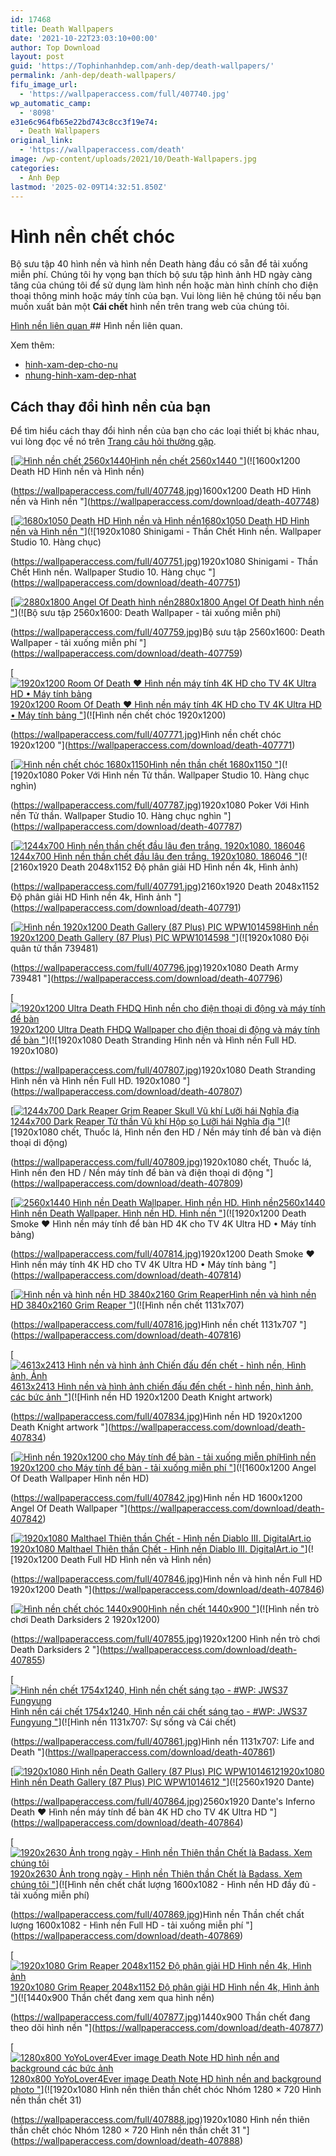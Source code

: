 ```yaml
---
id: 17468
title: Death Wallpapers
date: '2021-10-22T23:03:10+00:00'
author: Top Download
layout: post
guid: 'https://Tophinhanhdep.com/anh-dep/death-wallpapers/'
permalink: /anh-dep/death-wallpapers/
fifu_image_url:
  - 'https://wallpaperaccess.com/full/407740.jpg'
wp_automatic_camp:
  - '8098'
e31e6c964fb65e22bd743c8cc3f19e74:
  - Death Wallpapers
original_link:
  - 'https://wallpaperaccess.com/death'
image: /wp-content/uploads/2021/10/Death-Wallpapers.jpg
categories:
  - Ảnh Đẹp
lastmod: '2025-02-09T14:32:51.850Z'
---
```

# Hình nền chết chóc

Bộ sưu tập 40 hình nền và hình nền Death hàng đầu có sẵn để tải xuống miễn phí. Chúng tôi hy vọng bạn thích bộ sưu tập hình ảnh HD ngày càng tăng của chúng tôi để sử dụng làm hình nền hoặc màn hình chính cho điện thoại thông minh hoặc máy tính của bạn. Vui lòng liên hệ chúng tôi nếu bạn muốn xuất bản một **Cái chết** hình nền trên trang web của chúng tôi.

[Hình nền liên quan ](#related) ## Hình nền liên quan.

   
 Xem thêm:

   
- [hinh-xam-dep-cho-nu](https://tophinhanhdep.com/hinh-xam-dep/hinh-xam-dep-cho-nu/)
- [nhung-hinh-xam-dep-nhat](https://tophinhanhdep.com/hinh-xam-dep/nhung-hinh-xam-dep-nhat/)

## Cách thay đổi hình nền của bạn

Để tìm hiểu cách thay đổi hình nền của bạn cho các loại thiết bị khác nhau, vui lòng đọc về nó trên [Trang câu hỏi thường gặp](https://tophinhanhdep.com/faq/).

  
[[![Hình nền chết 2560x1440](https://wallpaperaccess.com/full/407740.jpg)Hình nền chết 2560x1440 "](https://wallpaperaccess.com/download/death-407740)](![1600x1200 Death HD Hình nền và Hình nền)

(https://wallpaperaccess.com/full/407748.jpg)1600x1200 Death HD Hình nền và Hình nền "](https://wallpaperaccess.com/download/death-407748)

[[![1680x1050 Death HD Hình nền và Hình nền](https://wallpaperaccess.com/full/407749.jpg)1680x1050 Death HD Hình nền và Hình nền "](https://wallpaperaccess.com/download/death-407749)](![1920x1080 Shinigami - Thần Chết Hình nền.  Wallpaper Studio 10. Hàng chục)

(https://wallpaperaccess.com/full/407751.jpg)1920x1080 Shinigami - Thần Chết Hình nền. Wallpaper Studio 10. Hàng chục "](https://wallpaperaccess.com/download/death-407751)

[[![2880x1800 Angel Of Death hình nền](https://wallpaperaccess.com/full/407752.jpg)2880x1800 Angel Of Death hình nền "](https://wallpaperaccess.com/download/death-407752)](![Bộ sưu tập 2560x1600: Death Wallpaper - tải xuống miễn phí)

(https://wallpaperaccess.com/full/407759.jpg)Bộ sưu tập 2560x1600: Death Wallpaper - tải xuống miễn phí "](https://wallpaperaccess.com/download/death-407759)

[ [![1920x1200 Room Of Death ❤ Hình nền máy tính 4K HD cho TV 4K Ultra HD • Máy tính bảng](https://wallpaperaccess.com/full/407766.jpg)1920x1200 Room Of Death ❤ Hình nền máy tính 4K HD cho TV 4K Ultra HD • Máy tính bảng "](https://wallpaperaccess.com/download/death-407766)](![Hình nền chết chóc 1920x1200)

(https://wallpaperaccess.com/full/407771.jpg)Hình nền chết chóc 1920x1200 "](https://wallpaperaccess.com/download/death-407771)

[[![Hình nền chết chóc 1680x1150](https://wallpaperaccess.com/full/407777.jpg)Hình nền thần chết 1680x1150 "](https://wallpaperaccess.com/download/death-407777)](![1920x1080 Poker Với Hình nền Tử thần.  Wallpaper Studio 10. Hàng chục nghìn)

(https://wallpaperaccess.com/full/407787.jpg)1920x1080 Poker Với Hình nền Tử thần. Wallpaper Studio 10. Hàng chục nghìn "](https://wallpaperaccess.com/download/death-407787)

[[![1244x700 Hình nền thần chết đầu lâu đen trắng.  1920x1080.  186046](https://wallpaperaccess.com/full/407789.jpg)1244x700 Hình nền thần chết đầu lâu đen trắng. 1920x1080. 186046 "](https://wallpaperaccess.com/download/death-407789)](![2160x1920 Death 2048x1152 Độ phân giải HD Hình nền 4k, Hình ảnh)

(https://wallpaperaccess.com/full/407791.jpg)2160x1920 Death 2048x1152 Độ phân giải HD Hình nền 4k, Hình ảnh "](https://wallpaperaccess.com/download/death-407791)

[[![Hình nền 1920x1200 Death Gallery (87 Plus) PIC WPW1014598](https://wallpaperaccess.com/full/407795.jpg)Hình nền 1920x1200 Death Gallery (87 Plus) PIC WPW1014598 "](https://wallpaperaccess.com/download/death-407795)](![1920x1080 Đội quân tử thần 739481)

(https://wallpaperaccess.com/full/407796.jpg)1920x1080 Death Army 739481 "](https://wallpaperaccess.com/download/death-407796)

[[![1920x1200 Ultra Death FHDQ Hình nền cho điện thoại di động và máy tính để bàn](https://wallpaperaccess.com/full/407801.jpg)1920x1200 Ultra Death FHDQ Wallpaper cho điện thoại di động và máy tính để bàn "](https://wallpaperaccess.com/download/death-407801)](![1920x1080 Death Stranding Hình nền và Hình nền Full HD.  1920x1080)

(https://wallpaperaccess.com/full/407807.jpg)1920x1080 Death Stranding Hình nền và Hình nền Full HD. 1920x1080 "](https://wallpaperaccess.com/download/death-407807)

[[![1244x700 Dark Reaper Grim Reaper Skull Vũ khí Lưỡi hái Nghĩa địa](https://wallpaperaccess.com/full/407808.jpg)1244x700 Dark Reaper Tử thần Vũ khí Hộp sọ Lưỡi hái Nghĩa địa "](https://wallpaperaccess.com/download/death-407808)](![1920x1080 chết, Thuốc lá, Hình nền đen HD / Nền máy tính để bàn và điện thoại di động)

(https://wallpaperaccess.com/full/407809.jpg)1920x1080 chết, Thuốc lá, Hình nền đen HD / Nền máy tính để bàn và điện thoại di động "](https://wallpaperaccess.com/download/death-407809)

[[![2560x1440 Hình nền Death Wallpaper.  Hình nền HD.  Hình nền](https://wallpaperaccess.com/full/407813.jpg)2560x1440 Hình nền Death Wallpaper. Hình nền HD. Hình nền "](https://wallpaperaccess.com/download/death-407813)](![1920x1200 Death Smoke ❤ Hình nền máy tính để bàn HD 4K cho TV 4K Ultra HD • Máy tính bảng)

(https://wallpaperaccess.com/full/407814.jpg)1920x1200 Death Smoke ❤ Hình nền máy tính 4K HD cho TV 4K Ultra HD • Máy tính bảng "](https://wallpaperaccess.com/download/death-407814)

[[![Hình nền và hình nền HD 3840x2160 Grim Reaper](https://wallpaperaccess.com/full/282069.jpg)Hình nền và hình nền HD 3840x2160 Grim Reaper "](https://wallpaperaccess.com/download/death-282069)](![Hình nền chết 1131x707)

(https://wallpaperaccess.com/full/407816.jpg)Hình nền chết 1131x707 "](https://wallpaperaccess.com/download/death-407816)

[[![4613x2413 Hình nền và hình ảnh Chiến đấu đến chết - hình nền, Hình ảnh, Ảnh](https://wallpaperaccess.com/full/407819.jpg)4613x2413 Hình nền và hình ảnh chiến đấu đến chết - hình nền, hình ảnh, các bức ảnh "](https://wallpaperaccess.com/download/death-407819)](![Hình nền HD 1920x1200 Death Knight artwork)

(https://wallpaperaccess.com/full/407834.jpg)Hình nền HD 1920x1200 Death Knight artwork "](https://wallpaperaccess.com/download/death-407834)

[[![Hình nền 1920x1200 cho Máy tính để bàn - tải xuống miễn phí](https://wallpaperaccess.com/full/407837.jpg)Hình nền 1920x1200 cho Máy tính để bàn - tải xuống miễn phí "](https://wallpaperaccess.com/download/death-407837)](![1600x1200 Angel Of Death Wallpaper Hình nền HD)

(https://wallpaperaccess.com/full/407842.jpg)Hình nền HD 1600x1200 Angel Of Death Wallpaper "](https://wallpaperaccess.com/download/death-407842)

[[![1920x1080 Malthael Thiên thần Chết - Hình nền Diablo III.  DigitalArt.io](https://wallpaperaccess.com/full/407845.jpg)1920x1080 Malthael Thiên thần Chết - Hình nền Diablo III. DigitalArt.io "](https://wallpaperaccess.com/download/death-407845)](![1920x1200 Death Full HD Hình nền và Hình nền)

(https://wallpaperaccess.com/full/407846.jpg)Hình nền và hình nền Full HD 1920x1200 Death "](https://wallpaperaccess.com/download/death-407846)

[[![Hình nền chết chóc 1440x900](https://wallpaperaccess.com/full/407847.jpg)Hình nền chết 1440x900 "](https://wallpaperaccess.com/download/death-407847)](![Hình nền trò chơi Death Darksiders 2 1920x1200)

(https://wallpaperaccess.com/full/407855.jpg)1920x1200 Hình nền trò chơi Death Darksiders 2 "](https://wallpaperaccess.com/download/death-407855)

[[![Hình nền chết 1754x1240, Hình nền chết sáng tạo - #WP: JWS37 Fungyung](https://wallpaperaccess.com/full/407857.jpg)Hình nền cái chết 1754x1240, Hình nền cái chết sáng tạo - #WP: JWS37 Fungyung "](https://wallpaperaccess.com/download/death-407857)](![Hình nền 1131x707: Sự sống và Cái chết)

(https://wallpaperaccess.com/full/407861.jpg)Hình nền 1131x707: Life and Death "](https://wallpaperaccess.com/download/death-407861)

[[![1920x1080 Hình nền Death Gallery (87 Plus) PIC WPW1014612](https://wallpaperaccess.com/full/407863.jpg)1920x1080 Hình nền Death Gallery (87 Plus) PIC WPW1014612 "](https://wallpaperaccess.com/download/death-407863)](![2560x1920 Dante)

(https://wallpaperaccess.com/full/407864.jpg)2560x1920 Dante's Inferno Death ❤ Hình nền máy tính để bàn 4K HD cho TV 4K Ultra HD "](https://wallpaperaccess.com/download/death-407864)

[[![1920x2630 Ảnh trong ngày - Hình nền Thiên thần Chết là Badass.  Xem chúng tôi](https://wallpaperaccess.com/full/407868.jpg)1920x2630 Ảnh trong ngày - Hình nền Thiên thần Chết là Badass. Xem chúng tôi "](https://wallpaperaccess.com/download/death-407868)](![Hình nền chết chất lượng 1600x1082 - Hình nền HD đầy đủ - tải xuống miễn phí)

(https://wallpaperaccess.com/full/407869.jpg)Hình nền Thần chết chất lượng 1600x1082 - Hình nền Full HD - tải xuống miễn phí "](https://wallpaperaccess.com/download/death-407869)

[[![1920x1080 Grim Reaper 2048x1152 Độ phân giải HD Hình nền 4k, Hình ảnh](https://wallpaperaccess.com/full/407873.png)1920x1080 Grim Reaper 2048x1152 Độ phân giải HD Hình nền 4k, Hình ảnh "](https://wallpaperaccess.com/download/death-407873)](![1440x900 Thần chết đang xem qua hình nền)

(https://wallpaperaccess.com/full/407877.jpg)1440x900 Thần chết đang theo dõi hình nền "](https://wallpaperaccess.com/download/death-407877)

[[![1280x800 YoYoLover4Ever image Death Note HD hình nền and background các bức ảnh](https://wallpaperaccess.com/full/56210.jpg)1280x800 YoYoLover4Ever image Death Note HD hình nền and background photo "](https://wallpaperaccess.com/download/death-56210)](![1920x1080 Hình nền thiên thần chết chóc Nhóm 1280 × 720 Hình nền thần chết 31)

(https://wallpaperaccess.com/full/407888.jpg)1920x1080 Hình nền thiên thần chết chóc Nhóm 1280 × 720 Hình nền thần chết 31 "](https://wallpaperaccess.com/download/death-407888)
